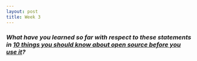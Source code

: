 ```yaml
---
layout: post
title: Week 3
---
```

### **_What have you learned so far with respect to these statements in [10 things you should know about open source before you use it][link]?_**  

[link]: https://www.techrepublic.com/blog/10-things/10-things-you-should-know-about-open-source-before-you-use-it/
